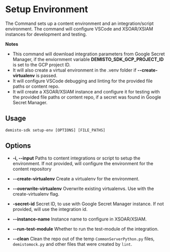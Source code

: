 # Setup Environment

The Command sets up a content environment and an integration/script environment. The command will configure VSCode and XSOAR/XSIAM instances for development and testing.

**Notes**

* This command will download integration parameters from Google Secret Manager, if the enviornment variable **DEMISTO_SDK_GCP_PROJECT_ID** is set to the GCP project ID.
* It will also create a virtual environment in the .venv folder if **--create-virtualenv** is passed.
* It will configure VSCode debugging and linting for the provided file paths or content repo.
* It will create a XSOAR/XSIAM instance and configure it for testing with the provided file paths or content repo, if a secret was found in Google Secret Manager.

## Usage

```
demisto-sdk setup-env [OPTIONS] [FILE_PATHS]
```

## Options

- **-i, --input**
Paths to content integrations or script to setup the environment. If not provided, will configure the environment for the content repository

- **--create-virtualenv**
Create a virtualenv for the environment.

- **--overwrite-virtualenv**
Overwrite existing virtualenvs. Use with the create-virtualenv flag.

- **-secret-id**
Secret ID, to use with Google Secret Manager instance. If not provided, will use the integration id.
- **--instance-name**
Instance name to configure in XSOAR/XSIAM.
- **--run-test-module**
Whether to run the test-module of the integration.
- **--clean**
Clean the repo out of the temp `CommonServerPython.py` files, `demistomock.py` and other files that were created by `lint`.
